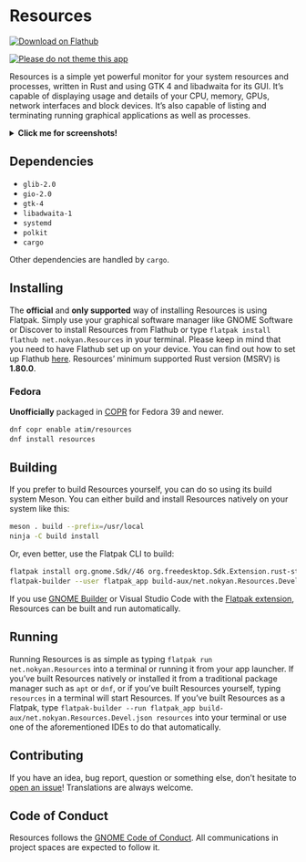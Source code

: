 # Resources

<a href='https://flathub.org/apps/net.nokyan.Resources'><img width='240' alt='Download on Flathub' src='https://dl.flathub.org/assets/badges/flathub-badge-en.png'/></a>

[![Please do not theme this app](https://stopthemingmy.app/badge.svg)](https://stopthemingmy.app)

Resources is a simple yet powerful monitor for your system resources and processes, written in Rust and using GTK 4 and libadwaita for its GUI. It’s capable of displaying usage and details of your CPU, memory, GPUs, network interfaces and block devices. It’s also capable of listing and terminating running graphical applications as well as processes.

<details>
  <summary><b>Click me for screenshots!</b></summary>

  ![Apps View of Resources](data/resources/screenshots/1.png?raw=true "Apps View of Resources")

  ![Processes View of Resources](data/resources/screenshots/2.png?raw=true "Processes View of Resources")

  ![Processor View of Resources](data/resources/screenshots/3.png?raw=true "Processor View of Resources")

  ![Memory View of Resources](data/resources/screenshots/4.png?raw=true "Memory View of Resources")

  ![GPU View of Resources](data/resources/screenshots/5.png?raw=true "GPU View of Resources")

  ![Drive View of Resources](data/resources/screenshots/6.png?raw=true "Drive View of Resources")

  ![Network Interface View of Resources](data/resources/screenshots/7.png?raw=true "Network Interface View of Resources")

  ![Battery View of Resources](data/resources/screenshots/8.png?raw=true "Battery View of Resources")
  
</details>

## Dependencies

- `glib-2.0`
- `gio-2.0`
- `gtk-4`
- `libadwaita-1`
- `systemd`
- `polkit`
- `cargo`

Other dependencies are handled by `cargo`.

## Installing

The **official** and **only supported** way of installing Resources is using Flatpak. Simply use your graphical software manager like GNOME Software or Discover to install Resources from Flathub or type ``flatpak install flathub net.nokyan.Resources`` in your terminal.
Please keep in mind that you need to have Flathub set up on your device. You can find out how to set up Flathub [here](https://flathub.org/setup).
Resources’ minimum supported Rust version (MSRV) is **1.80.0**.

### Fedora

**Unofficially** packaged in [COPR](https://copr.fedorainfracloud.org/coprs/atim/resources/) for Fedora 39 and newer.

```sh
dnf copr enable atim/resources
dnf install resources
```

## Building

If you prefer to build Resources yourself, you can do so using its build system Meson.
You can either build and install Resources natively on your system like this:

```sh
meson . build --prefix=/usr/local
ninja -C build install
```

Or, even better, use the Flatpak CLI to build:

```sh
flatpak install org.gnome.Sdk//46 org.freedesktop.Sdk.Extension.rust-stable//23.08 org.gnome.Platform//46 org.freedesktop.Sdk.Extension.llvm18//23.08
flatpak-builder --user flatpak_app build-aux/net.nokyan.Resources.Devel.json
```

If you use [GNOME Builder](https://apps.gnome.org/app/org.gnome.Builder/) or Visual Studio Code with the [Flatpak extension](https://marketplace.visualstudio.com/items?itemName=bilelmoussaoui.flatpak-vscode), Resources can be built and run automatically.

## Running

Running Resources is as simple as typing `flatpak run net.nokyan.Resources` into a terminal or running it from your app launcher.
If you’ve built Resources natively or installed it from a traditional package manager such as `apt` or `dnf`, or if you’ve built Resources yourself, typing `resources` in a terminal will start Resources.
If you’ve built Resources as a Flatpak, type `flatpak-builder --run flatpak_app build-aux/net.nokyan.Resources.Devel.json resources` into your terminal or use one of the aforementioned IDEs to do that automatically.

## Contributing

If you have an idea, bug report, question or something else, don’t hesitate to [open an issue](https://github.com/nokyan/resources/issues)! Translations are always welcome.

## Code of Conduct

Resources follows the [GNOME Code of Conduct](/CODE_OF_CONDUCT.md).
All communications in project spaces are expected to follow it.
